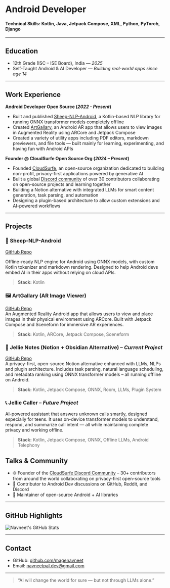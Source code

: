 # Android Developer

#### Technical Skills: Kotlin, Java, Jetpack Compose, XML, Python, PyTorch, Django

---

## Education

- 12th Grade (ISC – ISE Board), India — _2025_  
- Self-Taught Android & AI Developer — _Building real-world apps since age 14_

---

## Work Experience

**Android Developer Open Source (_2022 - Present_)**  
- Built and published [Sheep-NLP-Android](https://github.com/palnavneet/Sheep-NLP-Android), a Kotlin-based NLP library for running ONNX transformer models completely offline 
- Created [ArtGallary](https://github.com/MageNavneet/ArtGallary), an Android AR app that allows users to view images in Augmented Reality using ARCore and Jetpack Compose
- Created a variety of utility apps including PDF editors, markdown previewers, and file tools — built mainly for learning, experimenting, and having fun with Android APIs

**Founder @ CloudSurfe Open Source Org (_2024 – Present_)**  
- Founded [CloudSurfe](https://github.com/CloudSurfe), an open-source organization dedicated to building non-profit, privacy-first applications powered by generative AI
- Built a global [Discord community](https://discord.gg/8ySwmhjX) of over 30 contributors collaborating on open-source projects and learning together  
- Building a Notion alternative with integrated LLMs for smart content generation, task parsing, and automation  
- Designing a plugin-based architecture to allow custom extensions and AI-powered workflows  

---

## Projects

### 🐑 Sheep-NLP-Android
[GitHub Repo](https://github.com/palnavneet/Sheep-NLP-Android)

Offline-ready NLP engine for Android using ONNX models, with custom Kotlin tokenizer and markdown rendering. Designed to help Android devs embed AI in their apps without relying on cloud APIs.

> **Stack:** Kotlin

### 🖼️ ArtGallary (AR Image Viewer)  
[GitHub Repo](https://github.com/MageNavneet/ArtGallary)  
An Augmented Reality Android app that allows users to view and place images in their physical environment using ARCore. Built with Jetpack Compose and Sceneform for immersive AR experiences.  
> **Stack:** Kotlin, ARCore, Jetpack Compose, Sceneform

### 🧠 Jellie Notes (Notion + Obsidian Alternative) – _Current Project_  
[GitHub Repo](https://github.com/CloudSurfe/Jellie-notes)  
A privacy-first, open-source Notion alternative enhanced with LLMs, NLPs and plugin architecture. Includes task parsing, natural language scheduling, and metadata ranking using ONNX transformer models – all running offline on Android.  
> **Stack:** Kotlin, Jetpack Compose, ONNX, Room, LLMs, Plugin System

### 📞 Jellie Caller – _Future Project_  
AI-powered assistant that answers unknown calls smartly, designed especially for teens. It uses on-device transformer models to understand, respond, and summarize call intent — all while maintaining complete privacy and working offline.  
> **Stack:** Kotlin, Jetpack Compose, ONNX, Offline LLMs, Android Telephony



## Talks & Community

- 🌐 Founder of the [CloudSurfe Discord Community](https://discord.gg/8ySwmhjX) – 30+ contributors from around the world collaborating on privacy-first open-source tools 
- 📝 Contributor to Android Dev discussions on GitHub, Reddit, and Discord  
- 🔧 Maintainer of open-source Android + AI libraries

---

## GitHub Highlights

![Navneet's GitHub Stats](https://github-readme-stats.vercel.app/api?username=magenavneet&show_icons=true&theme=radical&include_all_commits=true&count_private=true&hide_rank=true)


---

## Contact

- GitHub: [github.com/magenavneet](https://github.com/magenavneet)  
- Email: [navneetpal.dev@gmail.com](mailto:navneetpal.dev@gmail.com)

---

> “AI will change the world for sure — but not through LLMs alone.”


